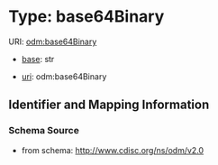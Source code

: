 # Type: base64Binary



URI: [odm:base64Binary](http://www.cdisc.org/ns/odm/v2.0/base64Binary)

* [base](https://w3id.org/linkml/base): str

* [uri](https://w3id.org/linkml/uri): odm:base64Binary









## Identifier and Mapping Information







### Schema Source


* from schema: http://www.cdisc.org/ns/odm/v2.0



